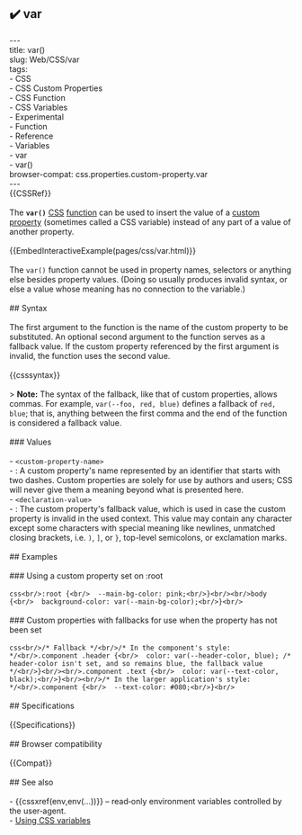 ## ✔️ var 
 ---<br/>title: var()<br/>slug: Web/CSS/var<br/>tags:<br/>  - CSS<br/>  - CSS Custom Properties<br/>  - CSS Function<br/>  - CSS Variables<br/>  - Experimental<br/>  - Function<br/>  - Reference<br/>  - Variables<br/>  - var<br/>  - var()<br/>browser-compat: css.properties.custom-property.var<br/>---<br/>{{CSSRef}}<br/><br/>The **`var()`** [CSS](/en-US/docs/Web/CSS) [function](/en-US/docs/Web/CSS/CSS_Functions) can be used to insert the value of a [custom property](/en-US/docs/Web/CSS/--*) (sometimes called a CSS variable) instead of any part of a value of another property.<br/><br/>{{EmbedInteractiveExample(pages/css/var.html)}}<br/><br/>The `var()` function cannot be used in property names, selectors or anything else besides property values. (Doing so usually produces invalid syntax, or else a value whose meaning has no connection to the variable.)<br/><br/>## Syntax<br/><br/>The first argument to the function is the name of the custom property to be substituted. An optional second argument to the function serves as a fallback value. If the custom property referenced by the first argument is invalid, the function uses the second value.<br/><br/>{{csssyntax}}<br/><br/>> **Note:** The syntax of the fallback, like that of custom properties, allows commas. For example, `var(--foo, red, blue)` defines a fallback of `red, blue`; that is, anything between the first comma and the end of the function is considered a fallback value.<br/><br/>### Values<br/><br/>- `<custom-property-name>`<br/>  - : A custom property's name represented by an identifier that starts with two dashes. Custom properties are solely for use by authors and users; CSS will never give them a meaning beyond what is presented here.<br/>- `<declaration-value>`<br/>  - : The custom property's fallback value, which is used in case the custom property is invalid in the used context. This value may contain any character except some characters with special meaning like newlines, unmatched closing brackets, i.e. `)`, `]`, or `}`, top-level semicolons, or exclamation marks.<br/><br/>## Examples<br/><br/>### Using a custom property set on :root<br/><br/>```css<br/>:root {<br/>  --main-bg-color: pink;<br/>}<br/><br/>body {<br/>  background-color: var(--main-bg-color);<br/>}<br/>```<br/><br/>### Custom properties with fallbacks for use when the property has not been set<br/><br/>```css<br/>/* Fallback */<br/>/* In the component's style: */<br/>.component .header {<br/>  color: var(--header-color, blue); /* header-color isn't set, and so remains blue, the fallback value */<br/>}<br/><br/>.component .text {<br/>  color: var(--text-color, black);<br/>}<br/><br/>/* In the larger application's style: */<br/>.component {<br/>  --text-color: #080;<br/>}<br/>```<br/><br/>## Specifications<br/><br/>{{Specifications}}<br/><br/>## Browser compatibility<br/><br/>{{Compat}}<br/><br/>## See also<br/><br/>- {{cssxref(env,env(…))}} – read‑only environment variables controlled by the user‑agent.<br/>- [Using CSS variables](/en-US/docs/Web/CSS/Using_CSS_custom_properties)<br/>